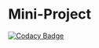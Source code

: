 # Mini-Project

[![Codacy Badge](https://api.codacy.com/project/badge/Grade/17551776905c4a5483fe1ebf7403a082)](https://app.codacy.com/gh/99002450/Mini-Project?utm_source=github.com&utm_medium=referral&utm_content=99002450/Mini-Project&utm_campaign=Badge_Grade)